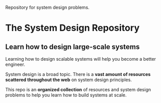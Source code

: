 
Repository for system design problems.
# The System Design Repository

## Learn how to design large-scale systems

Learning how to design scalable systems will help you become a better engineer.

System design is a broad topic.  There is a **vast amount of resources scattered throughout the web** on system design principles.

This repo is an **organized collection** of resources and system design problems to help you learn how to build systems at scale.
